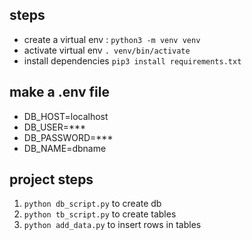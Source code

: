 ## steps
- create a virtual env : ```python3 -m venv venv```
- activate virtual env ```. venv/bin/activate```
- install dependencies ```pip3 install requirements.txt```

## make a .env file
- DB_HOST=localhost
- DB_USER=***
- DB_PASSWORD=***
- DB_NAME=dbname

## project steps
1. ```python db_script.py``` to create db
2. ```python tb_script.py``` to create tables
3. ```python add_data.py``` to insert rows in tables